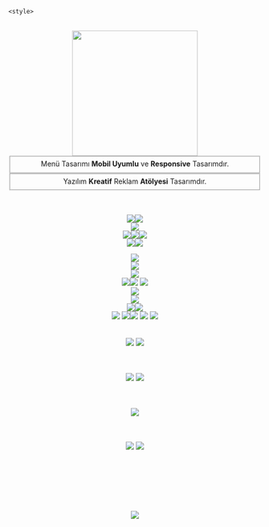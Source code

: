 <!DOCTYPE html>
<html lang="tr">
<head>
    <title>Responsive Menü</title>
    <meta charset="utf-8">
    <meta name="viewport" content="width=device-width, initial-scale=1">
    <link rel="stylesheet" href="../bootstrap/4.0.0/css/bootstrap.min.css" integrity="sha384-Gn5384xqQ1aoWXA+058RXPxPg6fy4IWvTNh0E263XmFcJlSAwiGgFAW/dAiS6JXm" crossorigin="anonymous">
    <script src="../ajax/libs/jquery/3.5.1/jquery.min.js"></script>
    <script src="../bootstrap/3.4.1/js/bootstrap.min.js"></script>
    <script src="../npm/darkmode-js%401.5.7/lib/darkmode-js.min.js"></script>
    <script src="../jquery-3.2.1.slim.min.js" integrity="sha384-KJ3o2DKtIkvYIK3UENzmM7KCkRr/rE9/Qpg6aAZGJwFDMVNA/GpGFF93hXpG5KkN" crossorigin="anonymous"></script>
    <script src="../ajax/libs/popper.js/1.12.9/umd/popper.min.js" integrity="sha384-ApNbgh9B+Y1QKtv3Rn7W3mgPxhU9K/ScQsAP7hUibX39j7fakFPskvXusvfa0b4Q" crossorigin="anonymous"></script>
    <script src="../bootstrap/4.0.0/js/bootstrap.min.js" integrity="sha384-JZR6Spejh4U02d8jOt6vLEHfe/JQGiRRSQQxSfFWpi1MquVdAyjUar5+76PVCmYl" crossorigin="anonymous"></script>
    <link rel="stylesheet" href="style.css.html">
    
	<style>

</style>	
</head>
<body>

  
  

<br>

<center>
<a href="kreatifreklamatolyesi.com.tr"><img src="resim/logo.png" width="250px"></a><br>
<fieldset style="radius:5px;"> Menü Tasarımı <b>Mobil Uyumlu</b> ve <b>Responsive</b> Tasarımdır.</fieldset>
<fieldset style="radius:5px;"> Yazılım <b>Kreatif</b> Reklam <b>Atölyesi</b> Tasarımdır.</fieldset>

<br><br>
<img src="https://i.hizliresim.com/143vuql.png"><img src="https://i.hizliresim.com/2tq5n11.png"><br>
<img src="https://i.hizliresim.com/8or9qrh.png"><br>
<img src="https://i.hizliresim.com/fzfar87.png"><img src="https://i.hizliresim.com/81lm1sc.png"><img src="https://i.hizliresim.com/rya7v04.png"><br>
<img src="https://i.hizliresim.com/nf5zah6.png"><img src="https://i.hizliresim.com/hfuxepy.png">

<img src="https://i.hizliresim.com/aa78xc4.png"><br>
<img src="https://i.hizliresim.com/6kosjnp.png"><img> <br>
<img src="https://i.hizliresim.com/s6p54su.png"><br>
<img src="https://i.hizliresim.com/qaakabo.png"><img src="https://i.hizliresim.com/n5j8haf.png"> <img src="https://i.hizliresim.com/lzej6l2.png"><br>
<img src="https://i.hizliresim.com/79k6pwq.png"><br>
<img src="https://i.hizliresim.com/p5lusy2.png"><br>
<img src="https://i.hizliresim.com/gulja1r.png"><img src="https://i.hizliresim.com/gsaovtd.png"><br>
<img src="https://i.hizliresim.com/ey65m48.png"> <img src="https://i.hizliresim.com/i4piuot.png"><img src="https://i.hizliresim.com/7bbx366.png"> <img src="https://i.hizliresim.com/m3g52me.png"> <img src="https://i.hizliresim.com/n9gsv2p.png"> <br><br><br>
<img src="https://i.hizliresim.com/hqmxw4e.png"> <img src="https://i.hizliresim.com/inwlncg.png"><br><br><br><br>
<img src="https://i.hizliresim.com/5npi7j2.png"> <img src="https://i.hizliresim.com/5cmocoh.png"> <br><br><br><br>
<img src="https://i.hizliresim.com/k0n5xll.png"> <br><br><br><br>
<img src="https://i.hizliresim.com/fyubj58.png"> <img src="https://i.hizliresim.com/6mwdske.png"> <br><br><br><br><br><br><br><br>
<img src="https://i.hizliresim.com/j387pyl.png"><br><br><br><br><br><br><br><br>
</center>
<script>
    function addDarkmodeWidget() {
        new Darkmode().showWidget();
    }
    window.addEventListener('load', addDarkmodeWidget);
</script>
</body>
</html>
